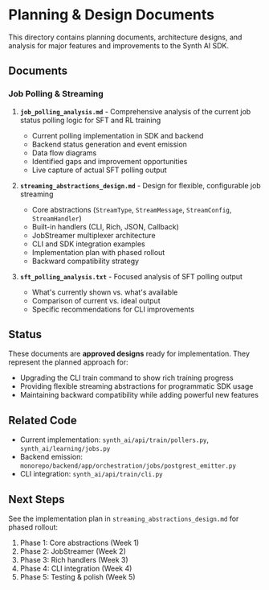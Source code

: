 # Planning & Design Documents

This directory contains planning documents, architecture designs, and analysis for major features and improvements to the Synth AI SDK.

## Documents

### Job Polling & Streaming

1. **`job_polling_analysis.md`** - Comprehensive analysis of the current job status polling logic for SFT and RL training
   - Current polling implementation in SDK and backend
   - Backend status generation and event emission
   - Data flow diagrams
   - Identified gaps and improvement opportunities
   - Live capture of actual SFT polling output

2. **`streaming_abstractions_design.md`** - Design for flexible, configurable job streaming
   - Core abstractions (`StreamType`, `StreamMessage`, `StreamConfig`, `StreamHandler`)
   - Built-in handlers (CLI, Rich, JSON, Callback)
   - JobStreamer multiplexer architecture
   - CLI and SDK integration examples
   - Implementation plan with phased rollout
   - Backward compatibility strategy

3. **`sft_polling_analysis.txt`** - Focused analysis of SFT polling output
   - What's currently shown vs. what's available
   - Comparison of current vs. ideal output
   - Specific recommendations for CLI improvements

## Status

These documents are **approved designs** ready for implementation. They represent the planned approach for:
- Upgrading the CLI train command to show rich training progress
- Providing flexible streaming abstractions for programmatic SDK usage
- Maintaining backward compatibility while adding powerful new features

## Related Code

- Current implementation: `synth_ai/api/train/pollers.py`, `synth_ai/learning/jobs.py`
- Backend emission: `monorepo/backend/app/orchestration/jobs/postgrest_emitter.py`
- CLI integration: `synth_ai/api/train/cli.py`

## Next Steps

See the implementation plan in `streaming_abstractions_design.md` for phased rollout:
1. Phase 1: Core abstractions (Week 1)
2. Phase 2: JobStreamer (Week 2)
3. Phase 3: Rich handlers (Week 3)
4. Phase 4: CLI integration (Week 4)
5. Phase 5: Testing & polish (Week 5)

